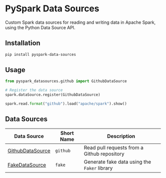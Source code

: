 # PySpark Data Sources

Custom Spark data sources for reading and writing data in Apache Spark, using the Python Data Source API.

## Installation

```bash
pip install pyspark-data-sources
```

## Usage

```python
from pyspark_datasources.github import GithubDataSource

# Register the data source
spark.dataSource.register(GithubDataSource)

spark.read.format("github").load("apache/spark").show()
```


## Data Sources

| Data Source                                 | Short Name | Description                                   |
|---------------------------------------------|------------|-----------------------------------------------|
| [GithubDataSource](./datasources/github.md) | `github`   | Read pull requests from a Github repository   |
| [FakeDataSource](./datasources/fake.md)     | `fake`     | Generate fake data using the `Faker` library  |

